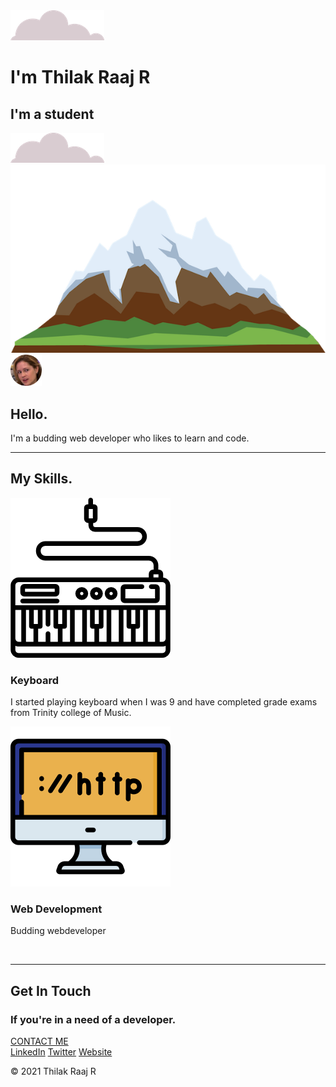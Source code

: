 <!DOCTYPE html>
<html lang="en" dir="ltr">

<head>
  <meta charset="utf-8">
  <title>Thilak Raaj R</title>
  <link rel="stylesheet" href="stylecss/styles.css">
  <link rel="icon" href="favicon.ico">
  <link rel="preconnect" href="https://fonts.googleapis.com">
  <link rel="preconnect" href="https://fonts.gstatic.com" crossorigin>
  <link href="https://fonts.googleapis.com/css2?family=Baloo+2&display=swap" rel="stylesheet">
</head>

<body>

  <div class="top-container">
    <img class="top-cloud" src="CSS - My Site Images/cloud.png" alt="cloudimg">
    <h1>I'm Thilak Raaj R</h1>
    <h2 class="subtitle">I'm a<span> stu</span>dent</h2>
    <img class="bottom-cloud" src="CSS - My Site Images/cloud.png" alt="cloudimg">
    <img src="CSS - My Site Images/mountain.png" alt="mountainimg">

  </div>

  <div class="middle-container">
    <div class="profile">
      <img style="width:10%;" src="CSS - My Site Images/DP.png" alt="Thilak-DP">
      <h2>Hello.</h2>
      <p class="intro">I'm a budding web developer who likes to learn and code.</p>
    </div>
    <hr>
    <div class="skills">
      <h2>My Skills.</h2>
      <div class="skill-row">
        <img class="keyboard" src="CSS - My Site Images/electric-keyboard.png" alt="keyboard">
        <h3>Keyboard</h3>
        <p>I started playing keyboard when I was 9 and have completed grade exams from Trinity college of Music.</p>
      </div>
      <div class="skill-row">
        <img class="webdev" src="CSS - My Site Images/website.png" alt="webdev">
        <h3>Web Development</h3>
        <p>Budding webdeveloper</p><br>
      </div>
    </div>
    <hr>
    <div class="contact-me">
      <h2>Get In Touch</h2>
      <h3>If you're in a need of a developer.</h3>
      <p></p>
      <a class="btn" href="mailto:thilak01102001@gmail.com">CONTACT ME</a>
    </div>
  </div>


  <div class="bottom-container">
    <a class="footer-link" href="https://www.linkedin.com/">LinkedIn</a>
    <a class="footer-link" href="https://twitter.com/ThilakRaajR">Twitter</a>
    <a class="footer-link" href="https://www.appbrewery.co/">Website</a>
    <p class="copyright">© 2021 Thilak Raaj R</p>
  </div>

</body>

</html>
